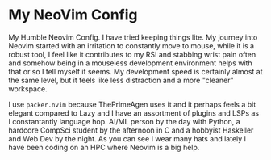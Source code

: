 # My NeoVim Config

My Humble Neovim Config. I have tried keeping things lite. My journey into Neovim started with an irritation to constantly move to mouse, while it is a robust tool, I feel like it contributes to my RSI and stabbing wrist pain often and somehow being in a mouseless development environment helps with that or so I tell myself it seems. My development speed is certainly almost at the same level, but it feels like less distraction and a more "cleaner" workspace.

I use `packer.nvim` because ThePrimeAgen uses it and it perhaps feels a bit elegant compared to Lazy and I have an assortment of plugins and LSPs as I constantantly language hop. AI/ML person by the day with Python, a hardcore CompSci student by the afternoon in C and a hobbyist Haskeller and Web Dev by the night. As you can see I wear many hats and lately I have been coding on an HPC where Neovim is a big help.
